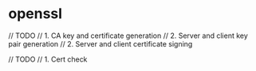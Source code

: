 # openssl

// TODO
// 1. CA key and certificate generation
// 2. Server and client key pair generation
// 2. Server and client certificate signing

// TODO
// 1. Cert check
